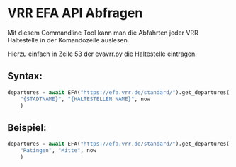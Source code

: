 # VRR EFA API Abfragen

Mit diesem Commandline Tool kann man die Abfahrten jeder VRR Haltestelle in der Komandozeile auslesen.

Hierzu einfach in Zeile 53 der evavrr.py die Haltestelle eintragen.

## Syntax:
```python
departures = await EFA("https://efa.vrr.de/standard/").get_departures(
    "{STADTNAME}", "{HALTESTELLEN NAME}", now
    )
```   

## Beispiel:
```python
departures = await EFA("https://efa.vrr.de/standard/").get_departures(
    "Ratingen", "Mitte", now
    )
```   
